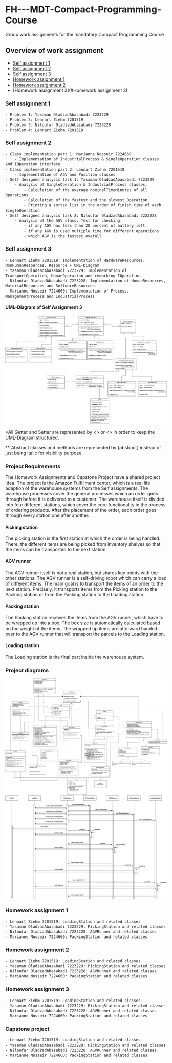 # FH---MDT-Compact-Programming-Course

Group work assignments for the mandatory Compact Programming Course

## Overview of work assignment

- [Self assignment 1](#SA1)
- [Self assignment 2](#SA1)
- [Self assignment 3](#SA1)
- [Homework assignment 1](#HA1)
- [Homework assignment 2](#HA2)
- [Homework assignment 3](#Homework assignment 3)

### Self assignment 1

    - Problem 1: Yasaman OladzadAbasabadi 7223229
    - Problem 2: Lennart Ziehm 7201519
    - Problem 3: Niloufar OladzadAbasabadi 7223228
    - Problem 4: Lennart Ziehm 7201519

### Self assignment 2

    - Class implementation part 1: Marianne Nosseir 7224660
        - Implementation of IndustrialProcess & SingleOperation classes and IOperation interface
    - Class implementation part 2: Lennart Ziehm 7201519
        - Implementation of AGV and Position classes
    - Self designed analysis task 1: Yasaman OladzadAbasabadi 7223229
        - Analysis of SingleOperation & IndustrialProcess classes. 
            - Calculation of the average nominalTimeMinutes of all Operations
            - Calculation of the fastest and the slowest Operation
            - Printing a sorted list in the order of finish time of each SingleOperation
    - Self designed analysis task 2: Niloufar OladzadAbasabadi 7223228
        - Analysis of the AGV class. Test for checking:
            - if any AGV has less than 20 percent of battery left
            - if any AGV is used multiple time for different operations
            - which AGV is the fastest overall

### Self assignment 3

    - Lennart Ziehm 7201519: Implementation of HardwareResources, NonHumanResources, Resource + UML-Diagram
    - Yasaman OladzadAbasabadi 7223229: Implementation of TransportOperation, HumanOperation and reworking IOperation
    - Niloufar OladzadAbasabadi 7223228: Implementation of HumanResources, MaterialResources and SoftwareResources
    - Marianne Nosseir 7224660: Implementation of Process, ManagementProcess and IndustrialProcess

#### UML-Diagram of Self Assignment 3

![UML-Diagram of Self Assignment 3](./src/SelfAssignment3/UML-SA.drawio.png)

*All Getter and Setter are represented by <<get>> or <<set>> in order to keep the UML-Diagram structured.

** Abstract classes and methods are represented by {abstract} instead of just being italic for visibility purpose.

### Project Requirements

The Homework Assignments and Capstone Project have a shared project idea. The project is the Amazon Fulfillment center,
which is a real life adaption of the warehouse systems from the Self assignments. The warehouse processes cover the
general processes which an order goes through before it is delivered to a customer. The warehouse itself is divided into
four different stations, which cover the core functionality in the process of ordering products.
After the placement of the order, each order goes through every station one after another.

#### Picking station

The picking station is the first station at which the order is being handled. There, the different items are being
picked from inventory shelves so that the items can be transported to the next station.

#### AGV runner

The AGV runner itself is not a real station, but shares key points with the other stations. The AGV runner is a
self-driving robot which can carry a load of different items. The main goal is to transport the items of an order to the
next station. Precisely, it transports items from the Picking station to the Packing station or from the Packing station
to the Loading station.

#### Packing station

The Packing station receives the items from the AGV runner, which have to be wrapped up into a box. The box size is
automatically calculated based on the weight of the items. The wrapped up items are afterward handed over to the AGV
runner that will transport the parcels to the Loading station.

#### Loading station

The Loading station is the final part inside the warehouse system. 

### Project diagrams

![UML class diagram Capstone](./src/CapstoneProject/diagrams/classdiagramv2.png)
![UML sequence diagram Capstone](./src/CapstoneProject/diagrams/sequence-diagramv2.png)

### Homework assignment 1

    - Lennart Ziehm 7201519: LoadingStation and related classes
    - Yasaman OladzadAbasabadi 7223229: PickingStation and related classes
    - Niloufar OladzadAbasabadi 7223228: AGVRunner and related classes
    - Marianne Nosseir 7224660: PackingStation and related classes

### Homework assignment 2

    - Lennart Ziehm 7201519: LoadingStation and related classes
    - Yasaman OladzadAbasabadi 7223229: PickingStation and related classes
    - Niloufar OladzadAbasabadi 7223228: AGVRunner and related classes
    - Marianne Nosseir 7224660: PackingStation and related classes

### Homework assignment 3

    - Lennart Ziehm 7201519: LoadingStation and related classes
    - Yasaman OladzadAbasabadi 7223229: PickingStation and related classes
    - Niloufar OladzadAbasabadi 7223228: AGVRunner and related classes
    - Marianne Nosseir 7224660: PackingStation and related classes

### Capstone project

    - Lennart Ziehm 7201519: LoadingStation and related classes
    - Yasaman OladzadAbasabadi 7223229: PickingStation and related classes
    - Niloufar OladzadAbasabadi 7223228: AGVRunner and related classes
    - Marianne Nosseir 7224660: PackingStation and related classes

